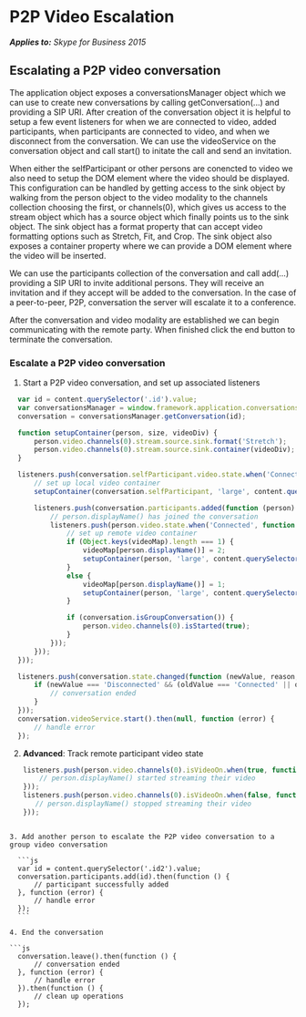 
# P2P Video Escalation


 _**Applies to:** Skype for Business 2015_

## Escalating a P2P video conversation

The application object exposes a conversationsManager object which we can use to create new conversations by calling getConversation(...) and providing a SIP URI.  After creation of the conversation object it is helpful to setup a few event listeners for when we are connected to video, added participants, when participants are connected to video, and when we disconnect from the conversation.  We can use the videoService on the conversation object and call start() to initate the call and send an invitation.

When either the selfParticipant or other persons are conencted to video we also need to setup the DOM element where the video should be displayed.  This configuration can be handled by getting access to the sink object by walking from the person object to the video modality to the channels collection choosing the first, or channels(0), which gives us access to the stream object which has a source object which finally points us to the sink object.  The sink object has a format property that can accept video formatting options such as Stretch, Fit, and Crop.  The sink object also exposes a container property where we can provide a DOM element where the video will be inserted.

We can use the participants collection of the conversation and call add(...) providing a SIP URI to invite additional persons.  They will receive an invitation and if they accept will be added to the conversation.  In the case of a peer-to-peer, P2P, conversation the server will escalate it to a conference.

After the conversation and video modality are established we can begin communicating with the remote party.  When finished click the end button to terminate the conversation.


### Escalate a P2P video conversation

1. Start a P2P video conversation, and set up associated listeners 

  ```js
    var id = content.querySelector('.id').value;
    var conversationsManager = window.framework.application.conversationsManager;
    conversation = conversationsManager.getConversation(id);

    function setupContainer(person, size, videoDiv) {
        person.video.channels(0).stream.source.sink.format('Stretch');
        person.video.channels(0).stream.source.sink.container(videoDiv);
    }

    listeners.push(conversation.selfParticipant.video.state.when('Connected', function () {
        // set up local video container
        setupContainer(conversation.selfParticipant, 'large', content.querySelector('.selfVideoContainer'));

        listeners.push(conversation.participants.added(function (person) {
            // person.displayName() has joined the conversation
            listeners.push(person.video.state.when('Connected', function () {
                // set up remote video container
                if (Object.keys(videoMap).length === 1) {
                    videoMap[person.displayName()] = 2;
                    setupContainer(person, 'large', content.querySelector('.remoteVideoContainer2'));
                }
                else {
                    videoMap[person.displayName()] = 1;
                    setupContainer(person, 'large', content.querySelector('.remoteVideoContainer1'));
                }

                if (conversation.isGroupConversation()) {
                    person.video.channels(0).isStarted(true);
                }
            }));
        }));
    }));

    listeners.push(conversation.state.changed(function (newValue, reason, oldValue) {
        if (newValue === 'Disconnected' && (oldValue === 'Connected' || oldValue === 'Connecting')) {
            // conversation ended
        }
    }));
    conversation.videoService.start().then(null, function (error) {
        // handle error
    });
  ```

2. **Advanced**: Track remote participant video state

    ```js
    listeners.push(person.video.channels(0).isVideoOn.when(true, function () {
        // person.displayName() started streaming their video
    }));
    listeners.push(person.video.channels(0).isVideoOn.when(false, function () {
       // person.displayName() stopped streaming their video
    }));
  ```

3. Add another person to escalate the P2P video conversation to a group video conversation

    ```js
    var id = content.querySelector('.id2').value;
    conversation.participants.add(id).then(function () {
        // participant successfully added
    }, function (error) {
        // handle error
    });
    ```

4. End the conversation

  ```js
    conversation.leave().then(function () {
        // conversation ended
    }, function (error) {
        // handle error
    }).then(function () {
        // clean up operations
    });
  ```